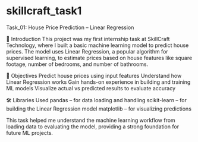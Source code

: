 # skillcraft_task1

 Task_01:  House Price Prediction – Linear Regression

📌 Introduction
This project was my first internship task at SkillCraft Technology, where I built a basic machine learning model to predict house prices. The model uses Linear Regression, a popular algorithm for supervised learning, to estimate prices based on house features like square footage, number of bedrooms, and number of bathrooms.

🎯 Objectives
Predict house prices using input features
Understand how Linear Regression works
Gain hands-on experience in building and training ML models
Visualize actual vs predicted results to evaluate accuracy

🛠️ Libraries Used
pandas – for data loading and handling
scikit-learn – for building the Linear Regression model
matplotlib – for visualizing predictions

This task helped me understand the machine learning workflow from loading data to evaluating the model, providing a strong foundation for future ML projects.

